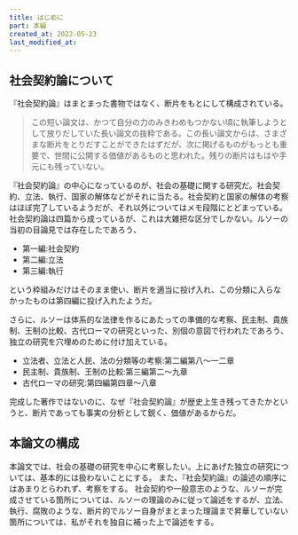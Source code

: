 ```yaml
---
title: はじめに
part: 本編
created_at: 2022-05-23
last_modified_at: 
---
```


## 社会契約論について

『社会契約論』はまとまった書物ではなく、断片をもとにして構成されている。

>この短い論文は、かつて自分の力のみきわめもつかない頃に執筆しようとして放りだしていた長い論文の抜粋である。この長い論文からは、さまざまな断片をとりだすことができたはずだが、次に掲げるものがもっとも重要で、世間に公開する価値があるものと思われた。残りの断片はもはや手元にも残っていない。

『社会契約論』の中心になっているのが、社会の基礎に関する研究だ。社会契約、立法、執行、国家の解体などがそれに当たる。社会契約と国家の解体の考察はほぼ完了しているようだが、それ以外についてはメモ段階にとどまっている。
社会契約論は四篇から成っているが、これは大雑把な区分でしかない。ルソーの当初の目論見では存在したであろう、

- 第一編:社会契約
- 第二編:立法
- 第三編:執行

という枠組みだけはそのまま使い、断片を適当に投げ入れ、この分類に入らなかったものは第四編に投げ入れたようだ。

さらに、ルソーは体系的な法律を作るにあたっての準備的な考察、民主制、貴族制、王制の比較、古代ローマの研究といった、別個の意図で行われたであろう、独立の研究を穴埋めのために付け加えている。

- 立法者、立法と人民、法の分類等の考察:第二編第八～一二章
- 民主制、貴族制、王制の比較:第三編第二～九章
- 古代ローマの研究:第四編第四章～八章

完成した著作ではないのに、なぜ『社会契約論』が歴史上生き残ってきたかというと、断片であっても事実の分析として鋭く、価値があるからだ。

## 本論文の構成

本論文では、社会の基礎の研究を中心に考察したい。上にあげた独立の研究については、基本的には扱わないことにする。
また、『社会契約論』の論述の順序にはあまりとらわれず、考察をする。
社会契約や一般意志のような、ルソーが完成させている箇所については、ルソーの理論のみに従って論述をするが、立法、執行、腐敗のような、断片的でルソー自身がまとまった理論まで昇華していない箇所については、私がそれを独自に補った上で論述をする。
